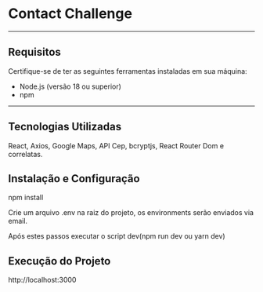# Contact Challenge

---

## **Requisitos**

Certifique-se de ter as seguintes ferramentas instaladas em sua máquina:

- Node.js (versão 18 ou superior)
- npm

---

## **Tecnologias Utilizadas**

React, Axios, Google Maps, API Cep, bcryptjs, React Router Dom e correlatas.


## **Instalação e Configuração**

npm install

Crie um arquivo .env na raiz do projeto, os environments serão enviados via email.

Após estes passos executar o script dev(npm run dev ou yarn dev)

## **Execução do Projeto**

http://localhost:3000
